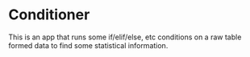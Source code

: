 # Conditioner
This is an app that runs some if/elif/else, etc conditions on a raw table formed data to find some statistical information.
